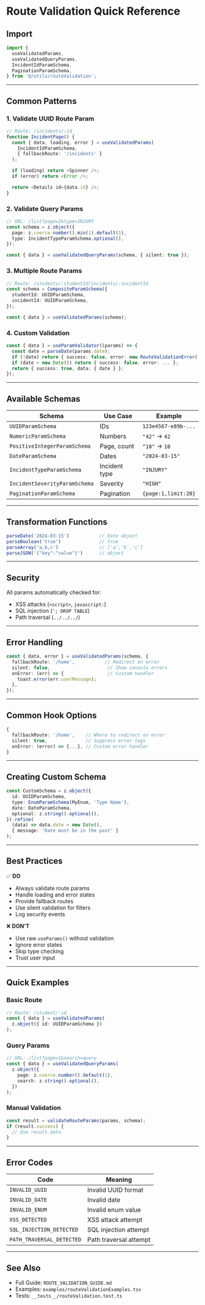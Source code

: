 # Route Validation Quick Reference

## Import

```typescript
import {
  useValidatedParams,
  useValidatedQueryParams,
  IncidentIdParamSchema,
  PaginationParamSchema,
} from '@/utils/routeValidation';
```

---

## Common Patterns

### 1. Validate UUID Route Param

```typescript
// Route: /incidents/:id
function IncidentPage() {
  const { data, loading, error } = useValidatedParams(
    IncidentIdParamSchema,
    { fallbackRoute: '/incidents' }
  );

  if (loading) return <Spinner />;
  if (error) return <Error />;

  return <Details id={data.id} />;
}
```

### 2. Validate Query Params

```typescript
// URL: /list?page=2&type=INJURY
const schema = z.object({
  page: z.coerce.number().min(1).default(1),
  type: IncidentTypeParamSchema.optional(),
});

const { data } = useValidatedQueryParams(schema, { silent: true });
```

### 3. Multiple Route Params

```typescript
// Route: /students/:studentId/incidents/:incidentId
const schema = CompositeParamSchema({
  studentId: UUIDParamSchema,
  incidentId: UUIDParamSchema,
});

const { data } = useValidatedParams(schema);
```

### 4. Custom Validation

```typescript
const { data } = useParamValidator((params) => {
  const date = parseDate(params.date);
  if (!date) return { success: false, error: new RouteValidationError(...) };
  if (date > new Date()) return { success: false, error: ... };
  return { success: true, data: { date } };
});
```

---

## Available Schemas

| Schema | Use Case | Example |
|--------|----------|---------|
| `UUIDParamSchema` | IDs | `123e4567-e89b-...` |
| `NumericParamSchema` | Numbers | `"42"` → `42` |
| `PositiveIntegerParamSchema` | Page, count | `"10"` → `10` |
| `DateParamSchema` | Dates | `"2024-03-15"` |
| `IncidentTypeParamSchema` | Incident type | `"INJURY"` |
| `IncidentSeverityParamSchema` | Severity | `"HIGH"` |
| `PaginationParamSchema` | Pagination | `{page:1,limit:20}` |

---

## Transformation Functions

```typescript
parseDate('2024-03-15')           // Date object
parseBoolean('true')              // true
parseArray('a,b,c')               // ['a','b','c']
parseJSON('{"key":"value"}')      // object
```

---

## Security

All params automatically checked for:
- XSS attacks (`<script>`, `javascript:`)
- SQL injection (`'; DROP TABLE`)
- Path traversal (`../../../`)

---

## Error Handling

```typescript
const { data, error } = useValidatedParams(schema, {
  fallbackRoute: '/home',           // Redirect on error
  silent: false,                     // Show console errors
  onError: (err) => {                // Custom handler
    toast.error(err.userMessage);
  },
});
```

---

## Common Hook Options

```typescript
{
  fallbackRoute: '/home',    // Where to redirect on error
  silent: true,              // Suppress error logs
  onError: (error) => {...}, // Custom error handler
}
```

---

## Creating Custom Schema

```typescript
const CustomSchema = z.object({
  id: UUIDParamSchema,
  type: EnumParamSchema(MyEnum, 'Type Name'),
  date: DateParamSchema,
  optional: z.string().optional(),
}).refine(
  (data) => data.date < new Date(),
  { message: 'Date must be in the past' }
);
```

---

## Best Practices

✅ **DO**
- Always validate route params
- Handle loading and error states
- Provide fallback routes
- Use silent validation for filters
- Log security events

❌ **DON'T**
- Use raw `useParams()` without validation
- Ignore error states
- Skip type checking
- Trust user input

---

## Quick Examples

### Basic Route

```typescript
// Route: /student/:id
const { data } = useValidatedParams(
  z.object({ id: UUIDParamSchema })
);
```

### Query Params

```typescript
// URL: /list?page=1&search=query
const { data } = useValidatedQueryParams(
  z.object({
    page: z.coerce.number().default(1),
    search: z.string().optional(),
  })
);
```

### Manual Validation

```typescript
const result = validateRouteParams(params, schema);
if (result.success) {
  // Use result.data
}
```

---

## Error Codes

| Code | Meaning |
|------|---------|
| `INVALID_UUID` | Invalid UUID format |
| `INVALID_DATE` | Invalid date |
| `INVALID_ENUM` | Invalid enum value |
| `XSS_DETECTED` | XSS attack attempt |
| `SQL_INJECTION_DETECTED` | SQL injection attempt |
| `PATH_TRAVERSAL_DETECTED` | Path traversal attempt |

---

## See Also

- Full Guide: `ROUTE_VALIDATION_GUIDE.md`
- Examples: `examples/routeValidationExamples.tsx`
- Tests: `__tests__/routeValidation.test.ts`
